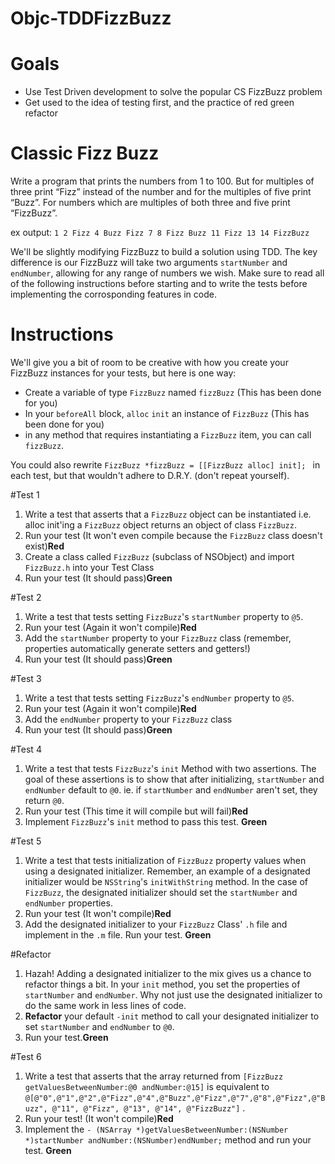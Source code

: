 

# Objc-TDDFizzBuzz

# Goals 

* Use Test Driven development to solve the popular CS FizzBuzz problem  
* Get used to the idea of testing first, and the practice of red green refactor

# Classic Fizz Buzz
Write a program that prints the numbers from 1 to 100. But for multiples of three print “Fizz” instead of the number and for the multiples of five print “Buzz”. For numbers which are multiples of both three and five print “FizzBuzz”.

ex output: 
` 1 2 Fizz 4 Buzz Fizz 7 8 Fizz Buzz 11 Fizz 13 14 FizzBuzz `
 
We'll be slightly modifying FizzBuzz to build a solution using TDD.  The key difference is our FizzBuzz will take two arguments `startNumber` and `endNumber`, allowing for any range of numbers we wish.  Make sure to read all of the following instructions before starting and to write the tests before implementing the corrosponding features in code. 

Instructions
=====================

We'll give you a bit of room to be creative with how you create your FizzBuzz instances for your tests, but here is one way: 

   - Create a variable of type `FizzBuzz` named `fizzBuzz` (This has been done for you)
   - In your `beforeAll` block, `alloc` `init` an instance of `FizzBuzz` (This has been done for you)
   - in any method that requires instantiating a `FizzBuzz` item, you can call `fizzBuzz`.  

You could also rewrite `FizzBuzz *fizzBuzz = [[FizzBuzz alloc] init]; ` in each test, but that wouldn't adhere to D.R.Y. (don't repeat yourself).  

#Test 1
1. Write a test that asserts that a `FizzBuzz` object can be instantiated i.e. alloc init'ing a `FizzBuzz` object returns an object of class `FizzBuzz`.
2. Run your test (It won't even compile because the `FizzBuzz` class doesn't exist)**Red**
3. Create a class called `FizzBuzz` (subclass of NSObject) and import `FizzBuzz.h` into your Test Class 
4. Run your test (It should pass)**Green**

#Test 2
1. Write a test that tests setting `FizzBuzz`'s `startNumber` property to `@5`.  
2. Run your test (Again it won't compile)**Red**
3. Add the `startNumber` property to your `FizzBuzz` class (remember, properties automatically generate setters and getters!) 
4. Run your test (It should pass)**Green**

#Test 3
1. Write a test that tests setting `FizzBuzz`'s `endNumber` property to `@5`.
2. Run your test (Again it won't compile)**Red**
3. Add the `endNumber` property to your `FizzBuzz` class
4. Run your test (It should pass)**Green**

#Test 4
1. Write a test that tests `FizzBuzz`'s `init` Method with two assertions.  The goal of these assertions is to show that after initializing, `startNumber` and `endNumber` default to `@0`. ie. if `startNumber` and `endNumber` aren't set, they return `@0`.    
2. Run your test (This time it will compile but will fail)**Red**
3. Implement `FizzBuzz`'s `init` method to pass this test. **Green**
 
#Test 5
1. Write a test that tests initialization of `FizzBuzz` property values when using a designated initializer.  Remember, an example of a designated initializer would be `NSString`'s `initWithString` method. In the case of `FizzBuzz`, the designated initializer should set the `startNumber` and `endNumber` properties. 
2. Run your test (It won't compile)**Red**
3. Add the designated initializer to your `FizzBuzz` Class' `.h` file and implement in the `.m` file. Run your test. **Green**

#Refactor
1. Hazah! Adding a designated initializer to the mix gives us a chance to refactor things a bit.  In your `init` method, you set the properties of `startNumber` and `endNumber`.  Why not just use the designated initializer to do the same work in less lines of code. 
2. **Refactor** your default `-init` method to call your designated initializer to set `startNumber` and `endNumber` to `@0`.
3. Run your test.**Green**

#Test 6
1. Write a test that asserts that the array returned from `[FizzBuzz getValuesBetweenNumber:@0 andNumber:@15]` is equivalent to `@[@"0",@"1",@"2",@"Fizz",@"4",@"Buzz",@"Fizz",@"7",@"8",@"Fizz",@"Buzz", @"11", @"Fizz", @"13", @"14", @"FizzBuzz"]` .
2. Run your test! (It won't compile)**Red**
3. Implement the `- (NSArray *)getValuesBetweenNumber:(NSNumber *)startNumber andNumber:(NSNumber)endNumber;` method and run your test. **Green**




